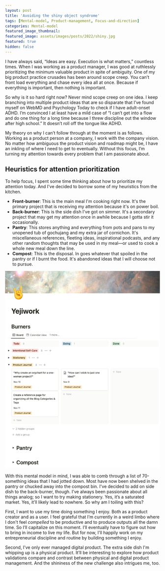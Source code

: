 ```yaml
---
layout: post
title: 'Avoiding the shiny object syndrome'
tags: [Mental-model, Product-management, Focus-and-direction]
categories: Mental-model
featured_image_thumbnail:
featured_image: assets/images/posts/2022/shiny.jpg
featured: true
hidden: false
---
```


I have always said, “Ideas are easy. Execution is what matters,” countless times. When I was working as a product manager, I was good at ruthlessly prioritizing the minimum valuable product in spite of ambiguity. One of my big product practice crusades has been around scope creep. You can’t front load everything and chase every idea all at once. Because if everything is important, then nothing is important.

So why is it so hard right now? Never mind scope creep on one idea. I keep branching into multiple product ideas that are so disparate that I’ve found myself on WebMD and Psychology Today to check if I have adult-onset ADHD. I’m convinced I at least have a mild case of “I can’t get into a flow and do one thing for a long time because I threw discipline out the window after high school.” It doesn’t roll off the tongue like ADHD.

My theory on why I can’t follow through at the moment is as follows. Working as a product person at a company, I work with the company vision. No matter how ambiguous the product vision and roadmap might be, I have an inkling of where I need to get to eventually. Without this focus, I’m turning my attention towards every problem that I am passionate about.

## Heuristics for attention prioritization

To help focus, I spent some time thinking about how to prioritize my attention today. And I've decided to borrow some of my heuristics from the kitchen.
- **Front-burner**: This is the main meal I'm cooking right now. It's the primary project that is receiving my attention because it's on power boil.
- **Back-burner**: This is the side dish I've got on simmer. It's a secondary project that may get my attention once in awhile because I gotta stir it occasionally.
- **Pantry**: This stores anything and everything from pots and pans to my unopened tub of gochujang and my extra jar of cornichon. It's miscellaneous references, fleeting ideas, inspirational podcasts, and any other random thoughts that may be used in my meal—or used to cook a whole new meal down the line.
- **Compost**: This is the disposal. In goes whatever that spoiled in the pantry or if I burnt the food. It's abandoned ideas that I will choose not to pursue.

![My work prioritized and organized in notion](assets/images/posts/2022/yejiwork-organization.png)

With this mental model in mind, I was able to comb through a list of 70-something ideas that I had jotted down. Most have now been shelved in the pantry or chucked away into the compost bin. I've decided to add on side dish to the back-burner, though. I’ve always been passionate about all things analog; so I want to try making stationery. Yes, it’s a saturated market. Yes, it’ll likely lead to nowhere. So why am I toiling with this?

First, I want to use my time doing something I enjoy. Both as a product creator and as a user. I feel grateful that I’m currently in a weird limbo where I don't feel *compelled* to be productive and to produce outputs all the damn time. So I’ll capitalize on this moment. I’ll eventually have to figure out how to bring in income to live my life. But for now, I'll happily work on my entrepreneurial discipline and routine by building something I enjoy.

Second, I’ve only ever managed digital product. The extra side dish I'm whipping up is a physical product. It’ll be interesting to explore how product validations compare and contrast between physical and digital product management. And the shininess of the new challenge also intrigues me, too.
